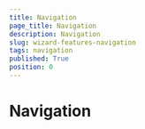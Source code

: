 ```yaml
---
title: Navigation
page_title: Navigation
description: Navigation
slug: wizard-features-navigation
tags: navigation
published: True
position: 0
---
```


# Navigation